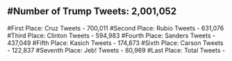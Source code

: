 #Number of Trump Tweets: 2,001,052
---
#First Place: Cruz Tweets - 700,011
#Second Place: Rubio Tweets - 631,076
#Third Place: Clinton Tweets - 594,983
#Fourth Place: Sanders Tweets - 437,049
#Fifth Place: Kasich Tweets - 174,873
#Sixth Place: Carson Tweets - 122,837
#Seventh Place: Jeb! Tweets - 80,969
#Last Place: Total Tweets -  
